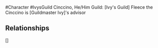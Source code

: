 #Character #IvysGuild 
Cinccino, He/Him
Guild: [Ivy's Guild]
Fleece the Cinccino is [Guildmaster Ivy]'s advisor
## Relationships
[]